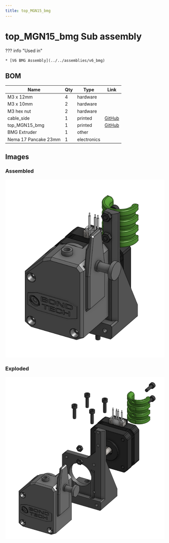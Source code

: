 ```yaml
---
title: top_MGN15_bmg
---
```



# top_MGN15_bmg Sub assembly




??? info "Used in"
    
    * [V6 BMG Assembly](../../assemblies/v6_bmg)
    



## BOM

| Name | Qty | Type | Link |
| ---- | --- | ---- | ---- |
| M3 x 12mm | 4 | hardware |  |
| M3 x 10mm | 2 | hardware |  |
| M3 hex nut | 2 | hardware |  |
| cable_side | 1 | printed | [GitHub](https://github.com/pkucmus/EVA/tree/master/stl/Cable%20Mounts/cable_side.stl) |
| top_MGN15_bmg | 1 | printed | [GitHub](https://github.com/pkucmus/EVA/tree/master/stl/Tops/top_MGN15_bmg.stl) |
| BMG Extruder | 1 | other |  |
| Nema 17 Pancake 23mm | 1 | electronics |  |


## Images

### Assembled

![](../assets/images/sub_assemblies/top_MGN15_bmg.png)

### Exploded

![](../assets/images/sub_assemblies/top_MGN15_bmg_exploded.png)